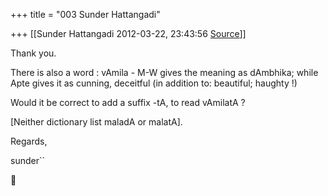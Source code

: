 +++
title = "003 Sunder Hattangadi"

+++
[[Sunder Hattangadi	2012-03-22, 23:43:56 [Source](https://groups.google.com/g/samskrita/c/FF9DkzpP-dQ)]]



Thank you.



There is also a word : vAmila - M-W gives the meaning as dAmbhika; while Apte gives it as cunning, deceitful (in addition to: beautiful; haughty !)



Would it be correct to add a suffix -tA, to read vAmilatA ?



\[Neither dictionary list maladA or malatA\].





Regards,



sunder``



